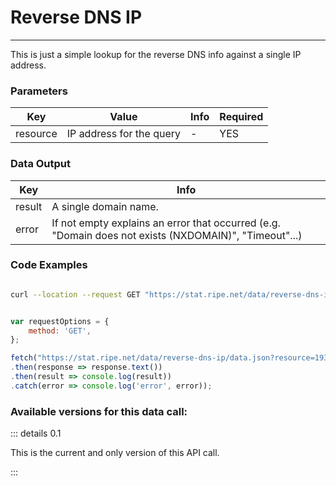 # Reverse DNS IP
--------------

This is just a simple lookup for the reverse DNS info against a single IP address.

<RestRepl :baseUrl="`/data/`+$page.relativePath.split('/')[1].split('.md')[0]+`/data.json`" method="GET" :searchParams="{ resource:'193.0.6.139'}"/>

### Parameters

| Key | Value | Info | Required |
| --- | --- | --- | --- |
| resource | IP address for the query | -   | YES |

### Data Output

| Key | Info |
| --- | --- |
| result | A single domain name. |
| error | If not empty explains an error that occurred (e.g. "Domain does not exists (NXDOMAIN)", "Timeout"...) |

### Code Examples
<CodeGroup>
<CodeGroupItem title="cURL">

```bash

curl --location --request GET "https://stat.ripe.net/data/reverse-dns-ip/data.json?resource=193.0.6.139"


```

</CodeGroupItem>

<CodeGroupItem title="JS">

```js

var requestOptions = {
	method: 'GET',
};

fetch("https://stat.ripe.net/data/reverse-dns-ip/data.json?resource=193.0.6.139", requestOptions)
.then(response => response.text())
.then(result => console.log(result))
.catch(error => console.log('error', error));


```

</CodeGroupItem>
</CodeGroup>

### Available versions for this data call:

::: details 0.1

This is the current and only version of this API call.

:::